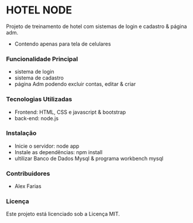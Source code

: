 # HOTEL NODE 

Projeto de treinamento de hotel com sistemas de login e cadastro & página adm.

- Contendo apenas para tela de celulares

### Funcionalidade Principal

- sistema de login
-  sistema de cadastro
-  página Adm podendo excluir contas, editar & criar


### Tecnologias Utilizadas

- Frontend: HTML, CSS e javascript & bootstrap
- back-end: node.js

### Instalação 
- Inicie o servidor: node app
- Instale as dependências: npm install
- ultilizar Banco de Dados Mysql & programa workbench mysql

### Contribuidores
- Alex Farias

### Licença
Este projeto está licenciado sob a Licença MIT.
  
